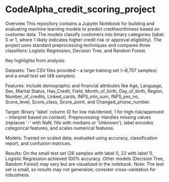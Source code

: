 # CodeAlpha_credit_scoring_project

Overview
This repository contains a Jupyter Notebook for building and evaluating machine learning models to predict creditworthiness based on customer data. The models classify customers into binary categories (label: 0 or 1, where 1 likely indicates higher credit risk or approval eligibility). The project uses standard preprocessing techniques and compares three classifiers: Logistic Regression, Decision Tree, and Random Forest.

Key highlights from analysis:

Datasets: Two CSV files provided – a large training set (~8,707 samples) and a small test set (48 samples).

Features: Include demographic and financial attributes like Age, Language, Sex, Marital Status, Has_Credit, Field, Month_of_birth, Day_of_birth, Region, Number_of_credits, Linked_cards, INPS_mln_sum, INPS_yes_no, Score_level, Score_class, Score_point, and Changed_phone_number.

Target: Binary 'label' column (0 for low risk/denied, 1 for high risk/approved – interpret based on context).
Preprocessing: Handles missing values (replaces '-' with NaN, fills with medians or 'Unknown'), label encodes categorical features, and scales numerical features.

Models: Trained on scaled data; evaluated using accuracy, classification report, and confusion matrices.

Results: On the small test set (26 samples with label 0, 22 with label 1), Logistic Regression achieved 100% accuracy. Other models (Decision Tree, Random Forest) may vary but are visualized in the notebook. Note: The test set is small, so results may not generalize; consider cross-validation for robustness.
